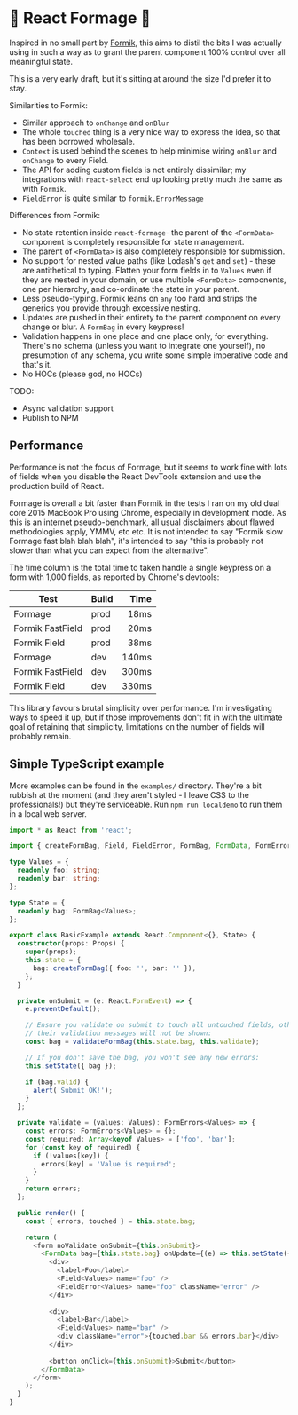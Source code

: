 🧀 React Formage 🧀
=================

Inspired in no small part by [Formik](https://github.com/jaredpalmer/formik),
this aims to distil the bits I was actually using in such a way as to grant the
parent component 100% control over all meaningful state.

This is a very early draft, but it's sitting at around the size I'd prefer it
to stay.

Similarities to Formik:

- Similar approach to `onChange` and `onBlur`
- The whole `touched` thing is a very nice way to express the idea, so that has
  been borrowed wholesale.
- `Context` is used behind the scenes to help minimise wiring `onBlur` and
  `onChange` to every Field.
- The API for adding custom fields is not entirely dissimilar; my integrations
  with `react-select` end up looking pretty much the same as with `Formik`.
- `FieldError` is quite similar to `formik.ErrorMessage`

Differences from Formik:

- No state retention inside `react-formage`- the parent of the `<FormData>`
  component is completely responsible for state management.
- The parent of `<FormData>` is also completely responsible for submission.
- No support for nested value paths (like Lodash's `get` and `set`) - these
  are antithetical to typing. Flatten your form fields in to `Values` even if
  they are nested in your domain, or use multiple `<FormData>` components, one
  per hierarchy, and co-ordinate the state in your parent.
- Less pseudo-typing. Formik leans on `any` too hard and strips the generics
  you provide through excessive nesting.
- Updates are pushed in their entirety to the parent component on every change
  or blur. A `FormBag` in every keypress!
- Validation happens in one place and one place only, for everything. There's
  no schema (unless you want to integrate one yourself), no presumption of any
  schema, you write some simple imperative code and that's it.
- No HOCs (please god, no HOCs)

TODO:

- Async validation support
- Publish to NPM


Performance
-----------

Performance is not the focus of Formage, but it seems to work fine with lots of
fields when you disable the React DevTools extension and use the production
build of React.

Formage is overall a bit faster than Formik in the tests I ran on my old dual
core 2015 MacBook Pro using Chrome, especially in development mode. As this is
an internet pseudo-benchmark, all usual disclaimers about flawed methodologies
apply, YMMV, etc etc. It is not intended to say "Formik slow Formage fast blah
blah blah", it's intended to say "this is probably not slower than what you
can expect from the alternative".

The time column is the total time to taken handle a single keypress on a form
with 1,000 fields, as reported by Chrome's devtools:

| Test | Build | Time |
| ---- | ----- | ----:|
| Formage | prod | 18ms |
| Formik FastField | prod | 20ms |
| Formik Field | prod | 38ms |
| Formage | dev | 140ms |
| Formik FastField | dev | 300ms |
| Formik Field | dev | 330ms |

This library favours brutal simplicity over performance. I'm investigating ways
to speed it up, but if those improvements don't fit in with the ultimate goal
of retaining that simplicity, limitations on the number of fields will probably
remain.


Simple TypeScript example
-------------------------

More examples can be found in the `examples/` directory. They're a bit rubbish
at the moment (and they aren't styled - I leave CSS to the professionals!) but
they're serviceable. Run `npm run localdemo` to run them in a local web server.

```typescript
import * as React from 'react';

import { createFormBag, Field, FieldError, FormBag, FormData, FormErrors, FormUpdateEvent, validateFormBag } from 'react-formage';

type Values = {
  readonly foo: string;
  readonly bar: string;
};

type State = {
  readonly bag: FormBag<Values>;
};

export class BasicExample extends React.Component<{}, State> {
  constructor(props: Props) {
    super(props);
    this.state = {
      bag: createFormBag({ foo: '', bar: '' }),
    };
  }

  private onSubmit = (e: React.FormEvent) => {
    e.preventDefault();

    // Ensure you validate on submit to touch all untouched fields, otherwise
    // their validation messages will not be shown:
    const bag = validateFormBag(this.state.bag, this.validate);

    // If you don't save the bag, you won't see any new errors:
    this.setState({ bag });

    if (bag.valid) {
      alert('Submit OK!');
    }
  };

  private validate = (values: Values): FormErrors<Values> => {
    const errors: FormErrors<Values> = {};
    const required: Array<keyof Values> = ['foo', 'bar'];
    for (const key of required) {
      if (!values[key]) {
        errors[key] = 'Value is required';
      }
    }
    return errors;
  };

  public render() {
    const { errors, touched } = this.state.bag;

    return (
      <form noValidate onSubmit={this.onSubmit}>
        <FormData bag={this.state.bag} onUpdate={(e) => this.setState({ bag: e.bag })} validate={this.validate}>
          <div>
            <label>Foo</label>
            <Field<Values> name="foo" />
            <FieldError<Values> name="foo" className="error" />
          </div>
  
          <div>
            <label>Bar</label>
            <Field<Values> name="bar" />
            <div className="error">{touched.bar && errors.bar}</div>
          </div>
  
          <button onClick={this.onSubmit}>Submit</button>
        </FormData>
      </form>
    );
  }
}
```
